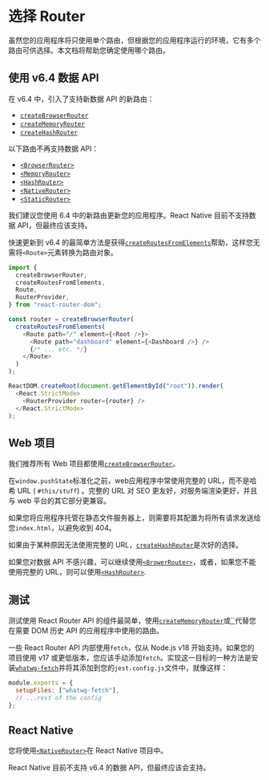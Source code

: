 #  选择 Router

虽然您的应用程序将只使用单个路由，但根据您的应用程序运行的环境，它有多个路由可供选择。本文档将帮助您确定使用哪个路由。

## 使用 v6.4 数据 API

在 v6.4 中，引入了支持新数据 API 的新路由：

- [`createBrowserRouter`](https://reactrouter.com/en/main/routers/create-browser-router)
- [`createMemoryRouter`](https://reactrouter.com/en/main/routers/create-memory-router)
- [`createHashRouter`](https://reactrouter.com/en/main/routers/create-hash-router)

以下路由不再支持数据 API：

- [`<BrowserRouter>`](https://reactrouter.com/en/main/router-components/browser-router)
- [`<MemoryRouter>`](https://reactrouter.com/en/main/router-components/memory-router)
- [`<HashRouter>`](https://reactrouter.com/en/main/router-components/hash-router)
- [`<NativeRouter>`](https://reactrouter.com/en/main/router-components/native-router)
- [`<StaticRouter>`](https://reactrouter.com/en/main/router-components/static-router)

我们建议您使用 6.4 中的新路由更新您的应用程序。React Native 目前不支持数据 API，但最终应该支持。

快速更新到 v6.4 的最简单方法是获得[`createRoutesFromElements`](https://reactrouter.com/en/main/utils/create-routes-from-elements)帮助，这样您无需将`<Route>`元素转换为路由对象。

```javascript
import {
  createBrowserRouter,
  createRoutesFromElements,
  Route,
  RouterProvider,
} from "react-router-dom";

const router = createBrowserRouter(
  createRoutesFromElements(
    <Route path="/" element={<Root />}>
      <Route path="dashboard" element={<Dashboard />} />
      {/* ... etc. */}
    </Route>
  )
);

ReactDOM.createRoot(document.getElementById("root")).render(
  <React.StrictMode>
    <RouterProvider router={router} />
  </React.StrictMode>
);
```

## Web 项目

我们推荐所有 Web 项目都使用[`createBrowserRouter`](https://reactrouter.com/en/main/routers/create-browser-router)。

在`window.pushState`标准化之前，web应用程序中常使用完整的 URL，而不是哈希 URL ( `#this/stuff`) 。完整的 URL 对 SEO 更友好，对服务端渲染更好，并且与 web 平台的其它部分更兼容。

如果您将应用程序托管在静态文件服务器上，则需要将其配置为将所有请求发送给您`index.html`，以避免收到 404。

如果由于某种原因无法使用完整的 URL，[`createHashRouter`](https://reactrouter.com/en/main/routers/create-hash-router)是次好的选择。

如果您对数据 API 不感兴趣，可以继续使用[`<BrowerRouter>`](https://reactrouter.com/en/main/router-components/browser-router)，或者，如果您不能使用完整的 URL，则可以使用[`<HashRouter>`](https://reactrouter.com/en/main/router-components/hash-router).

## 测试

测试使用 React Router API 的组件最简单，使用[`createMemoryRouter`](https://reactrouter.com/en/main/routers/create-memory-router)或[``](https://reactrouter.com/en/main/router-components/memory-router)代替您在需要 DOM 历史 API 的应用程序中使用的路由。

一些 React Router API 内部使用`fetch`，仅从 Node.js v18 开始支持。如果您的项目使用 v17 或更低版本，您应该手动添加`fetch`。实现这一目标的一种方法是安装[`whatwg-fetch`](https://www.npmjs.com/package/whatwg-fetch)并将其添加到您的`jest.config.js`文件中，就像这样：

```javascript
module.exports = {
  setupFiles: ["whatwg-fetch"],
  // ...rest of the config
};
```

## React Native

您将使用[`<NativeRouter>`](https://reactrouter.com/en/main/router-components/native-router)在 React Native 项目中。

React Native 目前不支持 v6.4 的数据 API，但最终应该会支持。